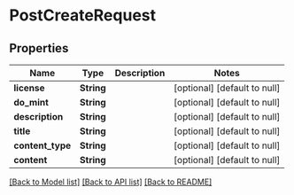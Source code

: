 # PostCreateRequest

## Properties
Name | Type | Description | Notes
------------ | ------------- | ------------- | -------------
**license** | **String** |  | [optional] [default to null]
**do_mint** | **String** |  | [optional] [default to null]
**description** | **String** |  | [optional] [default to null]
**title** | **String** |  | [optional] [default to null]
**content_type** | **String** |  | [optional] [default to null]
**content** | **String** |  | [optional] [default to null]

[[Back to Model list]](../README.md#documentation-for-models) [[Back to API list]](../README.md#documentation-for-api-endpoints) [[Back to README]](../README.md)


